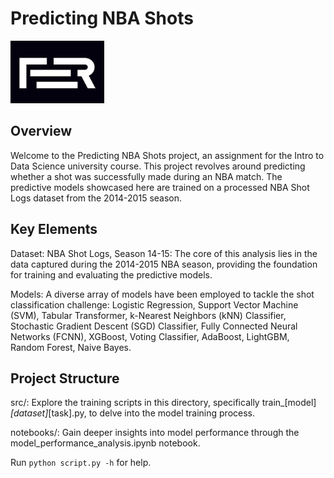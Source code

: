 # Predicting NBA Shots

<img alt="FER UniZG" src="https://github.com/rejsafranko/Predicting-NBA-Shots/blob/main/icon.jpg" height="100" width="150">

## Overview
Welcome to the Predicting NBA Shots project, an assignment for the Intro to Data Science university course. This project revolves around predicting whether a shot was successfully made during an NBA match. The predictive models showcased here are trained on a processed NBA Shot Logs dataset from the 2014-2015 season.

## Key Elements
Dataset: NBA Shot Logs, Season 14-15: The core of this analysis lies in the data captured during the 2014-2015 NBA season, providing the foundation for training and evaluating the predictive models.

Models: A diverse array of models have been employed to tackle the shot classification challenge: Logistic Regression, Support Vector Machine (SVM), Tabular Transformer, k-Nearest Neighbors (kNN) Classifier, Stochastic Gradient Descent (SGD) Classifier, Fully Connected Neural Networks (FCNN), XGBoost, Voting Classifier, AdaBoost, LightGBM, Random Forest, Naive Bayes.

## Project Structure
src/: Explore the training scripts in this directory, specifically train_[model]_[dataset]_[task].py, to delve into the model training process.

notebooks/: Gain deeper insights into model performance through the model_performance_analysis.ipynb notebook.

Run ```python script.py -h``` for help.
